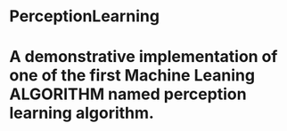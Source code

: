 # PerceptionLearning
# A demonstrative implementation of one of the first Machine Leaning ALGORITHM named perception learning algorithm. 
